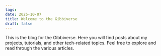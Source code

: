 ```yaml
---
tags:
date: 2025-10-07
title: Welcome to the Gibbiverse
draft: false
---
```


This is the blog for the Gibbiverse. Here you will find posts about my projects, tutorials, and other tech-related topics. Feel free to explore and read through the various articles.
